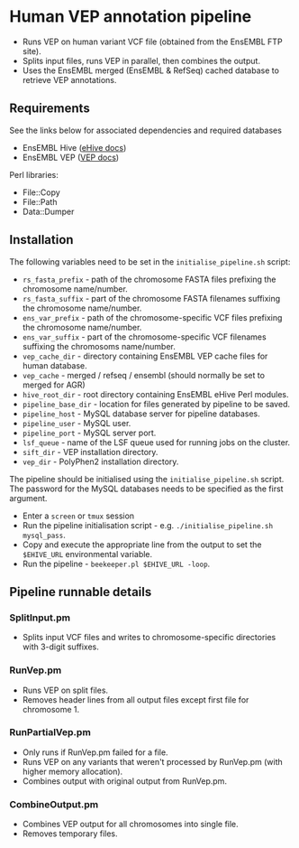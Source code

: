# Human VEP annotation pipeline

- Runs VEP on human variant VCF file (obtained from the EnsEMBL FTP site).
- Splits input files, runs VEP in parallel, then combines the output.
- Uses the EnsEMBL merged (EnsEMBL & RefSeq) cached database to retrieve VEP annotations.


## Requirements

See the links below for associated dependencies and required databases

- EnsEMBL Hive ([eHive docs](https://ensembl-hive.readthedocs.io/en/version2.5/quickstart/install.html))
- EnsEMBL VEP ([VEP docs](https://m.ensembl.org/info/docs/tools/vep/script/vep_download.html#installer))

Perl libraries:
- File::Copy
- File::Path
- Data::Dumper


## Installation

The following variables need to be set in the `initialise_pipeline.sh` script:
- `rs_fasta_prefix` - path of the chromosome FASTA files prefixing the chromosome name/number.
- `rs_fasta_suffix` - part of the chromosome FASTA filenames suffixing the chromosome name/number.
- `ens_var_prefix` - path of the chromosome-specific VCF files prefixing the chromosome name/number.
- `ens_var_suffix` - part of the chromosome-specific VCF filenames suffixing the chromosoms name/number.
- `vep_cache_dir` - directory containing EnsEMBL VEP cache files for human database.
- `vep_cache` - merged / refseq / ensembl (should normally be set to merged for AGR)
- `hive_root_dir` - root directory containing EnsEMBL eHive Perl modules.
- `pipeline_base_dir` - location for files generated by pipeline to be saved.
- `pipeline_host` - MySQL database server for pipeline databases.
- `pipeline_user` - MySQL user.
- `pipeline_port` - MySQL server port.
- `lsf_queue` - name of the LSF queue used for running jobs on the cluster.
- `sift_dir` - VEP installation directory.
- `vep_dir` - PolyPhen2 installation directory.

The pipeline should be initialised using the `initialise_pipeline.sh` script.  The password for the MySQL databases needs to be specified as the first argument.
- Enter a `screen` or `tmux` session
- Run the pipeline initialisation script - e.g. `./initialise_pipeline.sh mysql_pass`.
- Copy and execute the appropriate line from the output to set the `$EHIVE_URL` environmental variable.
- Run the pipeline - `beekeeper.pl $EHIVE_URL -loop`.


## Pipeline runnable details

### SplitInput.pm

- Splits input VCF files and writes to chromosome-specific directories with 3-digit suffixes.


### RunVep.pm

- Runs VEP on split files.
- Removes header lines from all output files except first file for chromosome 1.


### RunPartialVep.pm

- Only runs if RunVep.pm failed for a file.
- Runs VEP on any variants that weren't processed by RunVep.pm (with higher memory allocation).
- Combines output with original output from RunVep.pm.


### CombineOutput.pm

- Combines VEP output for all chromosomes into single file.
- Removes temporary files.
